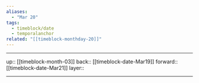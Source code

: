 ```yaml
---
aliases:
  - "Mar 20"
tags:
  - timeblock/date
  - temporalanchor
related: "[[timeblock-monthday-20]]"
---
```




***

up:: [[timeblock-month-03]]
back:: [[timeblock-date-Mar19]]
forward:: [[timeblock-date-Mar21]]
layer:: 

***
